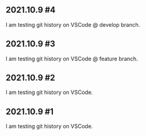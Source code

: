 ## 2021.10.9 #4
I am testing git history on VSCode @ develop branch.

## 2021.10.9 #3
I am testing git history on VSCode @ feature branch.

## 2021.10.9 #2
I am testing git history on VSCode.

## 2021.10.9 #1
I am testing git history on VSCode.

